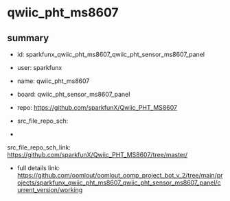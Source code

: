 # qwiic_pht_ms8607
 
## summary 
* id: sparkfunx_qwiic_pht_ms8607_qwiic_pht_sensor_ms8607_panel
* user: sparkfunx
* name: qwiic_pht_ms8607
* board: qwiic_pht_sensor_ms8607_panel
* repo: https://github.com/sparkfunX/Qwiic_PHT_MS8607



* src_file_repo_sch: 
*
 src_file_repo_sch_link: https://github.com/sparkfunX/Qwiic_PHT_MS8607/tree/master/
* full details link: https://github.com/oomlout/oomlout_oomp_project_bot_v_2/tree/main/projects/sparkfunx_qwiic_pht_ms8607_qwiic_pht_sensor_ms8607_panel/current_version/working  






